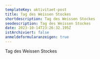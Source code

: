 ```yaml
---
templateKey: aktivitaet-post
title: Tag des Weissen Stockes
shortdescription: Tag des Weissen Stockes
seodescription: Tag des Weissen Stockes
date: 2023-10-14T23:26:32.195Z
istArchiviert: false
anmeldeformularanzeigen: true
---
```

Tag des Weissen Stockes